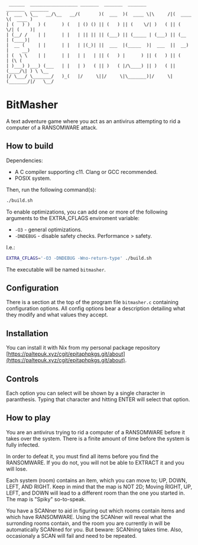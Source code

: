 ```text
 ______  __________________ _______  _______  _______           _______  _______
(  ___ \ \__   __/\__   __/(       )(  ___  )(  ____ \|\     /|(  ____ \(  ____ )
| (   ) )   ) (      ) (   | () () || (   ) || (    \/| )   ( || (    \/| (    )|
| (__/ /    | |      | |   | || || || (___) || (_____ | (___) || (__    | (____)|
|  __ (     | |      | |   | |(_)| ||  ___  |(_____  )|  ___  ||  __)   |     __)
| (  \ \    | |      | |   | |   | || (   ) |      ) || (   ) || (      | (\ (
| )___) )___) (___   | |   | )   ( || )   ( |/\____) || )   ( || (____/\| ) \ \__
|/ \___/ \_______/   )_(   |/     \||/     \|\_______)|/     \|(_______/|/   \__/
```

# BitMasher

A text adventure game where you act as an antivirus attempting to rid a computer
of a RANSOMWARE attack.

## How to build

Dependencies:

- A C compiler supporting c11. Clang or GCC recommended.
- POSIX system.

Then, run the following command(s):

```sh
./build.sh
```

To enable optimizations, you can add one or more of the following arguments to
the EXTRA_CFLAGS enviroment variable:

- `-O3` - general optimizations.
- `-DNDEBUG` - disable safety checks. Performance > safety.

I.e.:

```sh
EXTRA_CFLAGS='-O3 -DNDEBUG -Wno-return-type' ./build.sh
```

The executable will be named `bitmasher`.

## Configuration

There is a section at the top of the program file `bitmasher.c` containing
configuration options. All config options bear a description detailing what they
modify and what values they accept.

## Installation

You can install it with Nix from my personal package repository
[https://paltepuk.xyz/cgit/epitaphpkgs.git/about](https://paltepuk.xyz/cgit/epitaphpkgs.git/about).

## Controls

Each option you can select will be shown by a single character in paranthesis.
Typing that character and hitting ENTER will select that option.

## How to play

You are an antivirus trying to rid a computer of a RANSOMWARE before it takes
over the system. There is a finite amount of time before the system is fully
infected.

In order to defeat it, you must find all items before you find the RANSOMWARE.
If you do not, you will not be able to EXTRACT it and you will lose.

Each system (room) contains an item, which you can move to; UP, DOWN, LEFT, AND
RIGHT. Keep in mind that the map is NOT 2D; Moving RIGHT, UP, LEFT, and DOWN
will lead to a different room than the one you started in. The map is "Spiky"
so-to-speak.

You have a SCANner to aid in figuring out which rooms contain items and which
have RANSOMWARE. Using the SCANner will reveal what the surronding rooms
contain, and the room you are currently in will be automatically SCANned for
you. But beware: SCANning takes time. Also, occasionaly a SCAN will fail and
need to be repeated.
